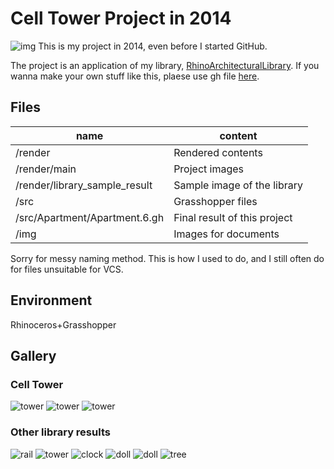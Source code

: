 # Cell Tower Project in 2014
![img](img/banner2.png)
This is my project in 2014, even before I started GitHub.

The project is an application of my library, [RhinoArchitecturalLibrary](https://github.com/kurema/RhinoArchitecturalLibrary).
If you wanna make your own stuff like this, plaese use gh file [here](https://github.com/kurema/RhinoArchitecturalLibrary/releases).

## Files
| name | content |
| ---- | ------- |
| /render | Rendered contents |
| /render/main | Project images |
| /render/library_sample_result | Sample image of the library |
| /src | Grasshopper files |
| /src/Apartment/Apartment.6.gh | Final result of this project |
| /img | Images for documents |

Sorry for messy naming method. This is how I used to do, and I still often do for files unsuitable for VCS.

## Environment
Rhinoceros+Grasshopper

## Gallery
### Cell Tower
![tower](img/apartment/009.jpeg)
![tower](img/apartment/007.jpeg)
![tower](img/apartment/004.low.jpeg)
### Other library results
![rail](img/samples/000.jpeg)
![tower](img/samples/006.jpeg)
![clock](img/samples/012.jpeg)
![doll](img/samples/People.7.jpeg)
![doll](img/samples/People.8.jpeg)
![tree](img/samples/tree3.jpeg )
